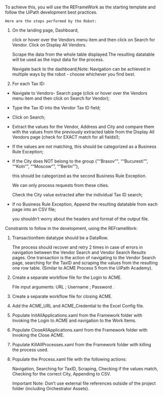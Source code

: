  To achieve this, you will use the REFrameWork as the   starting template and follow the UiPath development best   practices.

    Here are the steps performed by the Robot:


1. On the landing page, Dashboard,

    click or hover over the Vendors menu item and then click on Search for Vendor.
    Click on Display All Vendors.

    Scrape the data from the whole table displayed.The resulting datatable will be used as the input data for the process.

   Navigate back to the dashboard;Note: Navigation can be achieved in multiple ways by the robot - choose whichever you find  best.

2. For each Tax ID:

- Navigate to Vendors- Search page (click or  hover over the Vendors menu item and then click on Search for  Vendor);

- Type the Tax ID into the Vendor Tax ID field;

- Click on  Search;

- Extract the values for the Vendor, Address and City and  compare them with the values from the previously extracted table from
    the Display All Vendors page (check for EXACT match for all fields!);

-  If the values are not matching, this should be categorized as a  Business Rule Exception;

- If the City does NOT belong to the group  {"“Brasov”", ““Bucuresti””, ““Koln””, ““Moscow””, ““Berlin””},

    this should be categorized as the second Business Rule Exception.

   We can only process requests from these cities.

   Check the City value  extracted after the individual Tax ID search;

- If no Business Rule Exception, Append the resulting datatable from each page into an CSV file;

   you shouldn’t worry about the headers and format of the output  file.

Constraints to follow in the development, using the REFrameWork:

1. TransactionItem datatype should be a DataRow.

   The  process should recover and retry 2 times in case of errors in navigation between the Vendor Search and Vendor Search Results pages.
    One transaction is the action of navigating to the Vendor Search page,
    searching for the TaxID and scraping the values from the resulting one
    row table. (Similar to ACME Process 5 from the UiPath Academy).

2.  Create a separate workflow file for the Login to ACME.

    File input arguments: URL ; Username ; Password .

3. Create a separate workflow file for closing ACME.

4. Add the ACME_URL and ACME_Credential to the Excel Config file.

5. Populate InitAllApplications.xaml from the Framework folder with Invoking the Login to ACME and navigation to the  Work Items.

6. Populate CloseAllApplications.xaml from the Framework  folder with Invoking the Close ACME.

7. Populate KillAllProcesses.xaml  from the Framework folder with killing the process used.

8. Populate the Process.xaml file with the following actions:

    Navigation,  Searching for TaxID, Scraping, Checking if the values match, Checking for the correct City, Appending to CSV.

   Important Note: Don’t use  external file references outside of the project folder (including  Orchestrator Assets).
